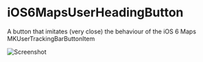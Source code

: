 iOS6MapsUserHeadingButton
=========================

A button that imitates (very close) the behaviour of the iOS 6 Maps MKUserTrackingBarButtonItem

![Screenshot](jcalonso.github.com/iOS6MapsUserHeadingButton/screenshot.jpg)
